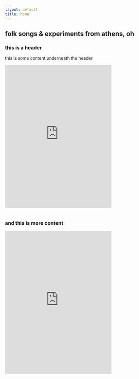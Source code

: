 ```yaml
---
layout: default
title: home
---
```


## folk songs & experiments from athens, oh

### this is a header
this is some content underneath the header

<div>
<iframe style="border: 0; width: 350px; height: 470px;" src="https://bandcamp.com/EmbeddedPlayer/album=1367121190/size=large/bgcol=ffffff/linkcol=333333/tracklist=false/transparent=true/" seamless><a href="https://ratdreams.bandcamp.com/album/six-postcards">Six Postcards by rat dreams</a></iframe>
</div>
<br>

### and this is more content

<div>
  <iframe style="border: 0; width: 350px; height: 470px;" src="https://bandcamp.com/EmbeddedPlayer/album=3479343799/size=large/bgcol=ffffff/linkcol=f171a2/tracklist=false/transparent=true/" seamless><a href="https://ratdreams.bandcamp.com/album/in-december">In December by rat dreams</a></iframe>
</div>
